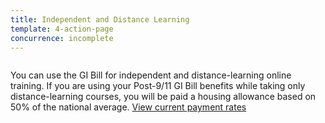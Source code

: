 ```yaml
---
title: Independent and Distance Learning
template: 4-action-page
concurrence: incomplete
---
```


<div class="main" role="main" markdown="0">

<!--<div class="action-bar">
  <div class="row">
    <div class="small-12 columns">

    </div>
  </div>
</div>-->

<div class="section one" markdown="0">
<div class="primary" markdown="0">
<div class="row" markdown="0">
<div class="small-12 columns" markdown="1">

You can use the GI Bill for independent and distance-learning online training. If you are using your Post-9/11 GI Bill benefits while taking only distance-learning courses, you will be paid a housing allowance based on 50% of the national average. [View current payment rates](http://www.benefits.va.gov/gibill/resources/benefits_resources/rate_tables.asp)

</div>
</div>
</div>

</div>
